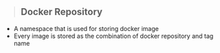 > ## Docker Repository

- A namespace that is used for storing docker image
- Every image is stored as the combination of docker repository and tag name

